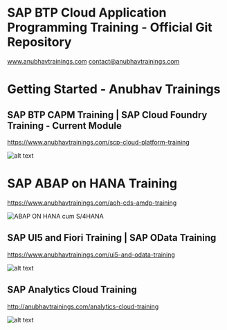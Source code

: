 # SAP BTP Cloud Application Programming Training - Official Git Repository
www.anubhavtrainings.com
contact@anubhavtrainings.com

# Getting Started - Anubhav Trainings

## SAP BTP CAPM Training | SAP Cloud Foundry Training - Current Module

https://www.anubhavtrainings.com/scp-cloud-platform-training

![alt text](https://static.wixstatic.com/media/74c3a1_630acacc73ec437fa3b34f61373a0d70~mv2.gif)

# SAP ABAP on HANA Training 

https://www.anubhavtrainings.com/aoh-cds-amdp-training

![ABAP ON HANA cum S/4HANA](https://static.wixstatic.com/media/74c3a1_64208e58ca14404d866634973444c1d1~mv2.png/v1/fill/w_959,h_530,al_c/74c3a1_64208e58ca14404d866634973444c1d1~mv2.png)


## SAP UI5 and Fiori Training | SAP OData Training

https://www.anubhavtrainings.com/ui5-and-odata-training

![alt text](https://static.wixstatic.com/media/74c3a1_40094714c04f4e1f929543838a3e0a8c~mv2.gif)


## SAP Analytics Cloud Training

http://anubhavtrainings.com/analytics-cloud-training

![alt text](https://static.wixstatic.com/media/74c3a1_ca83e2422f5b4cac89b7dd84ba8f0fca~mv2.gif)
